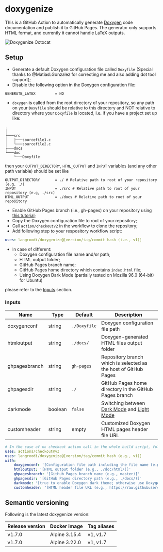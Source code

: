# doxygenize
This is a GitHub Action to automatically generate [Doxygen](http://doxygen.nl) code documentation and publish it to GitHub Pages. The generator only supports HTML format, and currently it cannot handle LaTeX outputs.

![Doxygenize Octocat](./image/doxygenize-octocat.png)

## Setup
- Generate a default Doxygen configuration file called `Doxyfile` (Special thanks to @MatiasLGonzalez for correcting me and also adding dot tool support);
- Disable the following option in the Doxygen configuration file:
```
GENERATE_LATEX         = NO
```
- `doxygen` is called from the root directory of your repository, so any path on your `Doxyfile` should be relative to this directory and NOT relative to directory where your `Doxyfile` is located, i.e. if you have a project set up like:
```
.
│     
├───src
│   ├───sourcefile1.c
│   └───sourcefile2.c
├───docs
└───doc
    └───Doxyfile
```
then your `OUTPUT_DIRECTORY`, `HTML_OUTPUT` and `INPUT` variables (and any other path variable) should be set like
```
OUTPUT_DIRECTORY       = ./ # Relative path to root of your repository (e.g, ./)
INPUT                  = ./src # Relative path to root of your repository (e.g, ./src)
HTML_OUTPUT            = ./docs # Relative path to root of your repository
```
- Enable GitHub Pages branch (i.e., gh-pages) on your repository using [this tutorial](https://docs.github.com/en/pages/getting-started-with-github-pages/creating-a-github-pages-site);
- Copy the Doxygen configuration file to root of your repository;
- Call `action/checkoutv2` in the workflow to clone the repository;
- Add following step to your respository workflow script:
```yaml
uses: langroodi/doxygenize@[version/tag/commit hash (i.e., v1)]
```
- In case of different:
  - Doxygen configuration file name and/or path;
  - HTML output folder;
  - GitHub Pages branch name;
  - GitHub Pages home directory which contains `index.html` file;
  - Using Doxygen Dark Mode (partially tested on Mozilla 96.0 (64-bit) for Ubuntu)
  
 please refer to the [Inputs](#inputs) section.

### Inputs

| Name | Type | Default | Description |
| ---- | ---- | ------- | ----------- |
| doxygenconf | string | `./Doxyfile` | Doxygen configuration file path |
| htmloutput | string | `./docs/` | Doxygen-generated HTML files output folder |
| ghpagesbranch | string | `gh-pages` | Repository branch which is selected as the host of GitHub Pages  |
| ghpagesdir | string | `./` | GitHub Pages home directory in the GitHub Pages branch |
| darkmode | boolean | `false` | Switching between [Dark Mode](https://langroodi.github.io/Adaptive-AUTOSAR/) and [Light Mode](https://langroodi.github.io/Async-BSD-Socket-Lib/) |
| customheader | string | empty | Customized Doxygen HTML pages header file URL |
```yaml
# In the case of no checkout action call in the whole build script, following action should be called before executing the doxygenize action
uses: actions/checkout@v3
uses: langroodi/doxygenize@[version/tag/commit hash (e.g., v1)]
with:
    doxygenconf: '[Configuration file path including the file name (e.g., ./doc/doxygen.conf)]'
    htmloutput: '[HTML output folder (e.g., ./doc/html/)]'
    ghpagesbranch: '[GitHub Pages branch name (e.g., master)]'
    ghpagesdir: '[GitHub Pages directory path (e.g., ./docs/)]'
    darkmode: '[true to enable Doxygen dark theme; otherwise use Doxygen default theme]'
    customheader: '[HTML header file URL (e.g., https://raw.githubusercontent.com/langroodi/doxygenize/master/header/woman_life_freedom.html)]'
```

## Semantic versioning

Following is the latest doxygenize version:

| Release version | Docker image | Tag aliases |
| --------------- | ------------ | ----------  |
| v1.7.0 | Alpine 3.15.4 | v1, v1.7 |
| v1.7.0 | Alpine 3.22.0 | v1, v1.7 |
